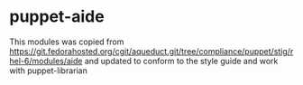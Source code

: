 puppet-aide
===========

This modules was copied from https://git.fedorahosted.org/cgit/aqueduct.git/tree/compliance/puppet/stig/rhel-6/modules/aide and updated to conform to the style guide and work with puppet-librarian
